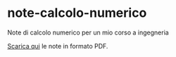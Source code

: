 # note-calcolo-numerico
Note di calcolo numerico per un mio corso a ingegneria

[Scarica qui](https://github.com/fph/note-calcolo-numerico/releases/download/latest/notes.pdf) le note in formato PDF.

